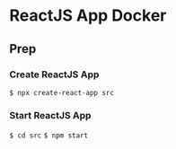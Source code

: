 # ReactJS App Docker

## Prep

### Create ReactJS App

`$ npx create-react-app src`

###  Start ReactJS App

`$ cd src`
`$ npm start`